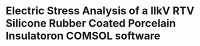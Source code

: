 # Electric Stress Analysis of a llkV RTV Silicone Rubber Coated Porcelain Insulatoron COMSOL software
